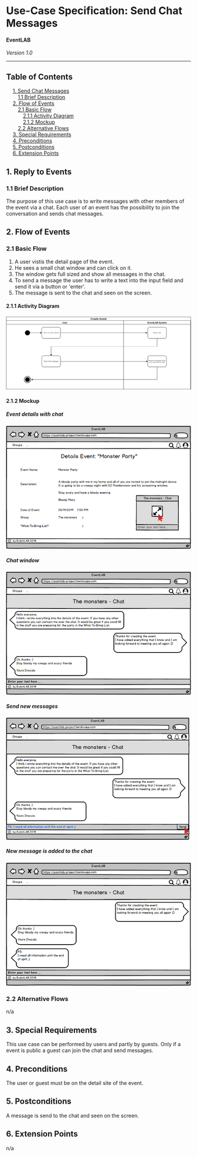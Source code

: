 # Use-Case Specification: Send Chat Messages
#### EventLAB

*Version 1.0*

---
## Table of Contents

&emsp; [1. Send Chat Messages](#1-send-chat-messages)<br/>
&emsp;&emsp; [1.1 Brief Description](#11-brief-description)<br/>
&emsp; [2. Flow of Events](#2-flow-of-events)<br/>
&emsp;&emsp; [2.1 Basic Flow](#21-basic-flow)<br/>
&emsp;&emsp;&emsp; [2.1.1 Activity Diagram](#211-activity-diagram)<br/>
&emsp;&emsp;&emsp; [2.1.2 Mockup](#212-mockup)<br/>
&emsp;&emsp; [2.2 Alternative Flows](#22-alternative-flows)<br/>
&emsp; [3. Special Requirements](#3-special-requirements)<br/>
&emsp; [4. Preconditions](#4-preconditions)<br/>
&emsp; [5. Postconditions](#5-postconditions)<br/>
&emsp; [6. Extension Points](#6-extension-points)<br/>

## 1. Reply to Events

### 1.1 Brief Description
The purpose of this use case is to write messages with other members of the event via a chat. Each user of an event has the possibility to join the conversation and sends chat messages.

## 2. Flow of Events

### 2.1 Basic Flow

1. A user vistis the detail page of the event.
2. He sees a small chat window and can click on it.
3. The window gets full sized and show all messages in the chat.
4. To send a message the user has to write a text into the input field and send it via a button or 'enter'.
5. The message is sent to the chat and seen on the screen.

#### 2.1.1 Activity Diagram

![Activity Diagram Send Chat Messages](Activity%20Diagrams/Activity-Diagram-Chat.png)

#### 2.1.2 Mockup

##### Event details with chat
[![Mockup 1](Mockups/01%20-%20Event%20Details%20with%20Chat.png)](https://github.com/tarjmp/eventlab-doc/blob/master/Software%20Requirements%20Specification/Use%20Cases/Send%20Chat%20Messages/Mockups/01%20-%20Event%20Details%20with%20Chat.png)

##### Chat window
[![Mockup 2](Mockups/02%20-%20Chat%20Event.png)](https://github.com/tarjmp/eventlab-doc/blob/master/Software%20Requirements%20Specification/Use%20Cases/Send%20Chat%20Messages/Mockups/02%20-%20Chat%20Event.png)

##### Send new messages
[![Mockup 3](Mockups/03%20-%20Send%20new%20Message.png)](https://github.com/tarjmp/eventlab-doc/blob/master/Software%20Requirements%20Specification/Use%20Cases/Send%20Chat%20Messages/Mockups/03%20-%20Send%20new%20Message.png)

##### New message is added to the chat
[![Mockup 4](Mockups/04%20-%20New%20Message%20is%20added%20to%20Chat.png)](https://github.com/tarjmp/eventlab-doc/blob/master/Software%20Requirements%20Specification/Use%20Cases/Send%20Chat%20Messages/Mockups/04%20-%20New%20Message%20is%20added%20to%20Chat.png)

### 2.2 Alternative Flows

n/a

## 3. Special Requirements

This use case can be performed by users and partly by guests. Only if a event is public a guest can join the chat and send messages.

## 4. Preconditions

The user or guest must be on the detail site of the event.

## 5. Postconditions

A message is send to the chat and seen on the screen.

## 6. Extension Points

n/a

